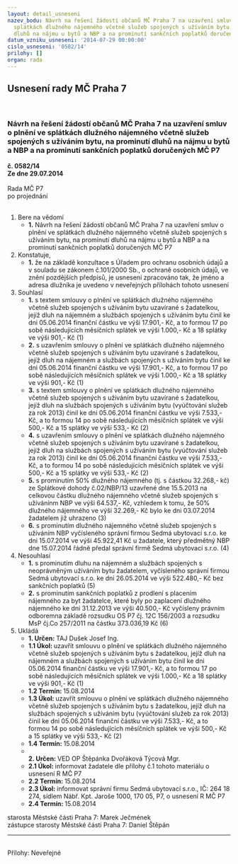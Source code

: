 ```yaml
---
layout: detail_usneseni
nazev_bodu: Návrh na řešení žádostí občanů MČ Praha 7 na uzavření smluv o plnění ve
  splátkách dlužného nájemného včetně služeb spojených s užíváním bytu, na prominutí
  dluhů na nájmu u bytů a NBP a na prominutí sankčních poplatků doručených MČ P7
datum_vzniku_usneseni: '2014-07-29 00:00:00'
cislo_usneseni: '0582/14'
prilohy: []
organ: rada
---
```

<div id="ucUsn_pList" class="usn">
	<span><h2>Usnesení rady MČ Praha 7 </h2>
<br></span><div class="standBody">
<span><h3>Návrh na řešení žádostí občanů MČ Praha 7 na uzavření smluv o plnění ve splátkách dlužného nájemného včetně služeb spojených s užíváním bytu, na prominutí dluhů na nájmu u bytů a NBP a na prominutí sankčních poplatků doručených MČ P7</h3></span><div class="center">
		<strong>č. 0582/14</strong><br>
	</div>
<div class="center">
		<strong>Ze dne 29.07.2014</strong><br><br>
	</div>Rada MČ P7<br> po projednání<br><br><ol>
<li>Bere na vědomí<ul><li>
<strong>1.</strong> Návrh na řešení žádostí občanů MČ Praha 7 na uzavření smluv o plnění ve splátkách dlužného nájemného včetně služeb spojených s užíváním bytu, na prominutí dluhů na nájmu u bytů a NBP a na prominutí sankčních poplatků doručených MČ P7</li></ul>
</li>
<li>Konstatuje,<ul><li>
<strong>1.</strong> že na základě konzultace s Úřadem pro ochranu osobních údajů a v souladu se zákonem č.101/2000 Sb., o ochraně osobních údajů, ve znění pozdějších předpisů, je usnesení zpracováno tak, že jméno a adresa dlužníka je uvedeno v neveřejných přílohách tohoto usnesení</li></ul>
</li>
<li>Souhlasí<ul>
<li>
<strong>1.</strong> s textem smlouvy o plnění ve splátkách dlužného nájemného včetně služeb spojených s užíváním bytu uzavírané s žadatelkou, jejíž dluh na nájemném a službách spojených s užíváním bytu činil ke dni 05.06.2014 finanční částku ve výši 17.901,- Kč, a to formou 17 po sobě následujících měsíčních splátek ve výši 1.000,- Kč a 18 splátky ve výši 901,- Kč (1)</li>
<li>
<strong>2.</strong> s uzavřením smlouvy o plnění ve splátkách dlužného nájemného včetně služeb spojených s užíváním bytu uzavírané s žadatelkou, jejíž dluh na nájemném a službách spojených s užíváním bytu činil ke dni 05.06.2014 finanční částku ve výši 17.901,- Kč, a to formou 17 po sobě následujících měsíčních splátek ve výši 1.000,- Kč a 18 splátky ve výši 901,- Kč (1)</li>
<li>
<strong>3.</strong> s textem smlouvy o plnění ve splátkách dlužného nájemného včetně služeb spojených s užíváním bytu uzavírané s žadatelkou, jejíž dluh na službách spojených s užíváním bytu (vyúčtování služeb za rok 2013) činil ke dni  05.06.2014 finanční částku ve výši 7.533,- Kč, a to formou 14 po sobě následujících měsíčních splátek ve výši 500,- Kč a 15 splátky ve výši 533,- Kč (2)</li>
<li>
<strong>4.</strong> s uzavřením smlouvy o plnění ve splátkách dlužného nájemného včetně služeb spojených s užíváním bytu uzavírané s žadatelkou, jejíž dluh na službách spojených s užíváním bytu (vyúčtování služeb za rok 2013) činil ke dni  05.06.2014 finanční částku ve výši 7.533,- Kč, a to formou 14 po sobě následujících měsíčních splátek ve výši 500,- Kč a 15 splátky ve výši 533,- Kč (2)</li>
<li>
<strong>5.</strong> s prominutím 50% dlužného nájemného (tj. s částkou 32.268,- kč) ze Splátkové dohody č.02/NBP/13 uzavřené dne 15.5.2013 na celkovou částku dlužného nájemného včetně služeb spojených s užívánínm NBP ve výši 64.537,- Kč, vzhledem k tomu, že 50% dlužného nájemného ve výši 32.269,- Kč bylo ke dni 03.07.2014 žadatelem již uhrazeno (3) </li>
<li>
<strong>6.</strong> s prominutím dlužného nájemného včetně služeb spojených s užíváním NBP vyčísleného správní firmou Sedmá ubytovací s.r.o. ke dni 15.07.2014 ve výši 45.922,41 Kč u žadatele, který předmětný NBP dne 15.07.2014 řádně předal správní firmě Sedmá ubytovací s.r.o. (4)</li>
</ul>
</li>
<li>Nesouhlasí<ul>
<li>
<strong>1.</strong> s prominutím dluhu na nájemném a službách spojených s neoprávněným užíváním bytu žadatelem, vyčísleného správní firmou Sedmá ubytovací s.r.o. ke dni 26.05.2014 ve výši 522.480,- Kč bez sankčních poplatků (5)</li>
<li>
<strong>2.</strong> s prominutím sankčních poplatků z prodlení s placením nájemného za byt žadatelce, které byly po zaplacení dlužného nájemného ke dni 31.12.2013 ve výši 40.500,- Kč vyčísleny právním odboremna základě rozsudku OS P7 čj. 12C 156/2003 a rozsudku MsP čj.Co 257/2011 na částku 373.036,19 Kč (6)</li>
</ul>
</li>
<li>Ukládá<ul>
<li>
<strong>1. Určen: </strong>TAJ Dušek Josef Ing.</li>
<li>
<strong>1.1 Úkol: </strong>uzavřít smlouvu o plnění ve splátkách dlužného nájemného včetně služeb spojených s užíváním bytu s žadatelkou, jejíž dluh na nájemném a službách spojených s užíváním bytu činil ke dni 05.06.2014 finanční částku ve výši 17.901,- Kč, a to formou 17 po sobě následujících měsíčních splátek ve výši 1.000,- Kč a 18 splátky ve výši 901,- Kč (1)  </li>
<li>
<strong>1.2 Termín: </strong>15.08.2014</li>
<li>
<strong>1.3 Úkol: </strong>uzavřít smlouvu o plnění ve splátkách dlužného nájemného včetně služeb spojených s užíváním bytu s žadatelkou, jejíž dluh na službách spojených s užíváním bytu (vyúčtování služeb za rok 2013) činil ke dni  05.06.2014 finanční částku ve výši 7.533,- Kč, a to formou 14 po sobě následujících měsíčních splátek ve výši 500,- Kč a 15 splátky ve výši 533,- Kč (2) </li>
<li>
<strong>1.4 Termín: </strong>15.08.2014</li>
<li>
<strong><br>2. Určen: </strong>VED OP Štěpánka Dvořáková Týcová Mgr.</li>
<li>
<strong>2.1 Úkol: </strong>informovat žadatele dle přílohy č.1 tohoto materiálu o usnesení R MČ P7</li>
<li>
<strong>2.2 Termín: </strong>15.08.2014</li>
<li>
<strong>2.3 Úkol: </strong>informovat správní firmu Sedmá ubytovací s.r.o., IČ: 264 18 274, sídlem Nábř. Kpt. Jaroše 1000, 170 05, P7, o usnesení R MČ P7 </li>
<li>
<strong>2.4 Termín: </strong>15.08.2014</li>
</ul>
</li>
</ol>starosta Městské části Praha 7: Marek Ječmének<br>zástupce starosty Městské části Praha 7: Daniel Štěpán <hr>
<br>Přílohy: Neveřejné</div>
</div>